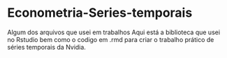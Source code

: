 # Econometria-Series-temporais
Algum dos arquivos que usei em trabalhos
Aqui está a biblioteca que usei no Rstudio bem como o codigo em .rmd para criar o trabalho prático de séries temporais da Nvidia.
